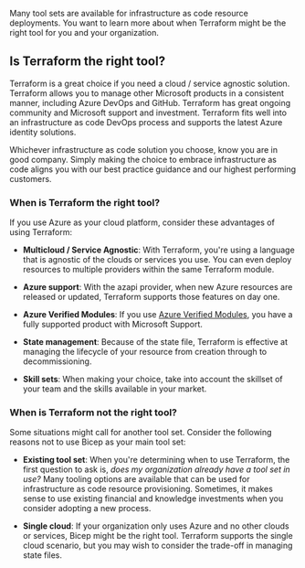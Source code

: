 Many tool sets are available for infrastructure as code resource deployments. You want to learn more about when Terraform might be the right tool for you and your organization.

## Is Terraform the right tool?

Terraform is a great choice if you need a cloud / service agnostic solution. Terraform allows you to manage other Microsoft products in a consistent manner, including Azure DevOps and GitHub. Terraform has great ongoing community and Microsoft support and investment. Terraform fits well into an infrastructure as code DevOps process and supports the latest Azure identity solutions.

Whichever infrastructure as code solution you choose, know you are in good company. Simply making the choice to embrace infrastructure as code aligns you with our best practice guidance and our highest performing customers.

### When is Terraform the right tool?

If you use Azure as your cloud platform, consider these advantages of using Terraform:

- **Multicloud / Service Agnostic**: With Terraform, you're using a language that is agnostic of the clouds or services you use. You can even deploy resources to multiple providers within the same Terraform module.

- **Azure support**: With the azapi provider, when new Azure resources are released or updated, Terraform supports those features on day one.

- **Azure Verified Modules**: If you use [Azure Verified Modules](https://aka.ms/avm), you have a fully supported product with Microsoft Support.

- **State management**: Because of the state file, Terraform is effective at managing the lifecycle of your resource from creation through to decommissioning.

- **Skill sets**: When making your choice, take into account the skillset of your team and the skills available in your market.

### When is Terraform not the right tool?

Some situations might call for another tool set. Consider the following reasons not to use Bicep as your main tool set:

- **Existing tool set**: When you're determining when to use Terraform, the first question to ask is, _does my organization already have a tool set in use?_ Many tooling options are available that can be used for infrastructure as code resource provisioning. Sometimes, it makes sense to use existing financial and knowledge investments when you consider adopting a new process.

- **Single cloud**: If your organization only uses Azure and no other clouds or services, Bicep might be the right tool. Terraform supports the single cloud scenario, but you may wish to consider the trade-off in managing state files.
